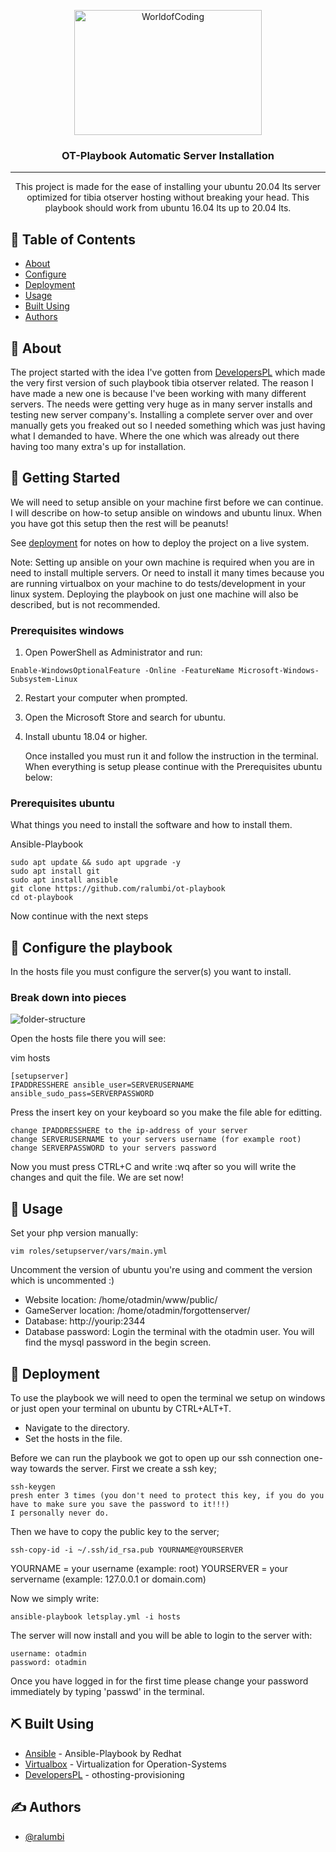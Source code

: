<p align="center"> <a href="https://worldofcoding.net/" target="_blank" rel="noopener"> <img width=300px height=200px src="https://worldofcoding.net/worldofcoding.png" alt="WorldofCoding"></a> </p>

<h3 align="center">OT-Playbook Automatic Server Installation</h3>

---

<p align="center"> This project is made for the ease of installing your ubuntu 20.04 lts server optimized for tibia otserver hosting without breaking your head. This playbook should work from ubuntu 16.04 lts up to 20.04 lts. <br> </p>

## 📝 Table of Contents

* [About](#about)
* [Configure](#configure)
* [Deployment](#deployment)
* [Usage](#usage)
* [Built Using](#built_using)
* [Authors](#authors)

## 🧐 About <a name = "about"></a>

The project started with the idea I've gotten from <a href="https://github.com/DevelopersPL/" target="_blank">DevelopersPL</a> which made the very first version of such playbook tibia otserver related. The reason I have made a new one is because I've been working with many different servers. The needs were getting very huge as in many server installs and testing new server company's. Installing a complete server over and over manually gets you freaked out so I needed something which was just having what I demanded to have. Where the one which was already out there having too many extra's up for installation.

## 🏁 Getting Started <a name = "getting_started"></a>

We will need to setup ansible on your machine first before we can continue. I will describe on how-to setup ansible on windows and ubuntu linux. When you have got this setup then the rest will be peanuts! 

See [deployment](#deployment) for notes on how to deploy the project on a live system.

Note: Setting up ansible on your own machine is required when you are in need to install multiple servers. Or need to install it many times because you are running virtualbox on your machine to do tests/development in your linux system. Deploying the playbook on just one machine will also be described, but is not recommended. 

### Prerequisites windows

1. Open PowerShell as Administrator and run:

```
Enable-WindowsOptionalFeature -Online -FeatureName Microsoft-Windows-Subsystem-Linux
```

2. Restart your computer when prompted.
3. Open the Microsoft Store and search for ubuntu.
4. Install ubuntu 18.04 or higher.

   Once installed you must run it and follow the instruction in the terminal.\
   When everything is setup please continue with the Prerequisites ubuntu below:

### Prerequisites ubuntu

What things you need to install the software and how to install them.

Ansible-Playbook

```
sudo apt update && sudo apt upgrade -y
sudo apt install git
sudo apt install ansible
git clone https://github.com/ralumbi/ot-playbook
cd ot-playbook
```
Now continue with the next steps

## 🔧 Configure the playbook <a name = "configure"></a>

In the hosts file you must configure the server(s) you want to install.

### Break down into pieces

<img src="https://worldofcoding.net/github-img/folder-structure.png" alt="folder-structure">

Open the hosts file there you will see:

vim hosts
```
[setupserver]
IPADDRESSHERE ansible_user=SERVERUSERNAME ansible_sudo_pass=SERVERPASSWORD
```
Press the insert key on your keyboard so you make the file able for editting.
```
change IPADDRESSHERE to the ip-address of your server
change SERVERUSERNAME to your servers username (for example root)
change SERVERPASSWORD to your servers password
```
Now you must press CTRL+C and write :wq after so you will write the changes and quit the file.
We are set now!
## 🎈 Usage <a name="usage"></a>

Set your php version manually:
```
vim roles/setupserver/vars/main.yml
```
Uncomment the version of ubuntu you're using and comment the version which is uncommented :)

- Website location: /home/otadmin/www/public/
- GameServer location: /home/otadmin/forgottenserver/
- Database: http://yourip:2344
- Database password: Login the terminal with the otadmin user. You will find the mysql password in the begin screen.

## 🚀 Deployment <a name = "deployment"></a>

To use the playbook we will need to open the terminal we setup on windows or just open your terminal on ubuntu by CTRL+ALT+T.
- Navigate to the directory. 
- Set the hosts in the file.

Before we can run the playbook we got to open up our ssh connection one-way towards the server.
First we create a ssh key;
```
ssh-keygen
presh enter 3 times (you don't need to protect this key, if you do you have to make sure you save the password to it!!!)
I personally never do.
```
Then we have to copy the public key to the server;
```
ssh-copy-id -i ~/.ssh/id_rsa.pub YOURNAME@YOURSERVER
```
YOURNAME    = your username (example: root)
YOURSERVER  = your servername (example: 127.0.0.1 or domain.com)

Now we simply write:
```
ansible-playbook letsplay.yml -i hosts
```
The server will now install and you will be able to login to the server with:
```
username: otadmin
password: otadmin
```
Once you have logged in for the first time please change your password immediately by typing 'passwd' in the terminal.


## ⛏️ Built Using <a name = "built_using"></a>

* [Ansible](https://www.ansible.com/) - Ansible-Playbook by Redhat
* [Virtualbox](https://www.virtualbox.org/) - Virtualization for Operation-Systems
* [DevelopersPL](https://github.com/developersPL) - othosting-provisioning

## ✍️ Authors <a name = "authors"></a>

* [@ralumbi](https://github.com/ralumbi)
